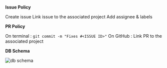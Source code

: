 **Issue Policy**

Create issue
Link issue to the associated project
Add assignee & labels

**PR Policy**

On terminal : ``git commit -m "Fixes #<ISSUE ID>"``
On GitHub : Link PR to the associated project

**DB Schema**

![db schema](https://i.ibb.co/XSvZfLg/Capture-d-cran-2020-10-14-11-09-16.png)
